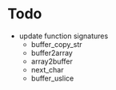 # Todo
* update function signatures
  * buffer_copy_str
  * buffer2array
  * array2buffer
  * next_char
  * buffer_uslice
